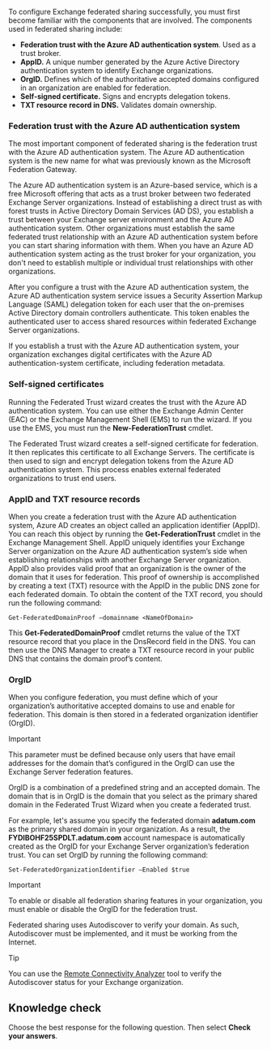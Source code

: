 To configure Exchange federated sharing successfully, you must first become familiar with the components that are involved. The components used in federated sharing include:

 -  **Federation trust with the Azure AD authentication system**. Used as a trust broker.
 -  **AppID.** A unique number generated by the Azure Active Directory authentication system to identify Exchange organizations.
 -  **OrgID.** Defines which of the authoritative accepted domains configured in an organization are enabled for federation.
 -  **Self-signed certificate.** Signs and encrypts delegation tokens.
 -  **TXT resource record in DNS.** Validates domain ownership.

### Federation trust with the Azure AD authentication system

The most important component of federated sharing is the federation trust with the Azure AD authentication system. The Azure AD authentication system is the new name for what was previously known as the Microsoft Federation Gateway.

The Azure AD authentication system is an Azure-based service, which is a free Microsoft offering that acts as a trust broker between two federated Exchange Server organizations. Instead of establishing a direct trust as with forest trusts in Active Directory Domain Services (AD DS), you establish a trust between your Exchange server environment and the Azure AD authentication system. Other organizations must establish the same federated trust relationship with an Azure AD authentication system before you can start sharing information with them. When you have an Azure AD authentication system acting as the trust broker for your organization, you don't need to establish multiple or individual trust relationships with other organizations.

After you configure a trust with the Azure AD authentication system, the Azure AD authentication system service issues a Security Assertion Markup Language (SAML) delegation token for each user that the on-premises Active Directory domain controllers authenticate. This token enables the authenticated user to access shared resources within federated Exchange Server organizations.

If you establish a trust with the Azure AD authentication system, your organization exchanges digital certificates with the Azure AD authentication-system certificate, including federation metadata.

### Self-signed certificates

Running the Federated Trust wizard creates the trust with the Azure AD authentication system. You can use either the Exchange Admin Center (EAC) or the Exchange Management Shell (EMS) to run the wizard. If you use the EMS, you must run the **New-FederationTrust** cmdlet.

The Federated Trust wizard creates a self-signed certificate for federation. It then replicates this certificate to all Exchange Servers. The certificate is then used to sign and encrypt delegation tokens from the Azure AD authentication system. This process enables external federated organizations to trust end users.

### AppID and TXT resource records

When you create a federation trust with the Azure AD authentication system, Azure AD creates an object called an application identifier (AppID). You can reach this object by running the **Get-FederationTrust** cmdlet in the Exchange Management Shell. AppID uniquely identifies your Exchange Server organization on the Azure AD authentication system’s side when establishing relationships with another Exchange Server organization. AppID also provides valid proof that an organization is the owner of the domain that it uses for federation. This proof of ownership is accomplished by creating a text (TXT) resource with the AppID in the public DNS zone for each federated domain. To obtain the content of the TXT record, you should run the following command:

```
Get-FederatedDomainProof –domainname <NameOfDomain>
```

This **Get-FederatedDomainProof** cmdlet returns the value of the TXT resource record that you place in the DnsRecord field in the DNS. You can then use the DNS Manager to create a TXT resource record in your public DNS that contains the domain proof’s content.

### OrgID

When you configure federation, you must define which of your organization’s authoritative accepted domains to use and enable for federation. This domain is then stored in a federated organization identifier (OrgID).

> [!IMPORTANT]
> This parameter must be defined because only users that have email addresses for the domain that’s configured in the OrgID can use the Exchange Server federation features.

OrgID is a combination of a predefined string and an accepted domain. The domain that is in OrgID is the domain that you select as the primary shared domain in the Federated Trust Wizard when you create a federated trust.

For example, let's assume you specify the federated domain **adatum.com** as the primary shared domain in your organization. As a result, the **FYDIBOHF25SPDLT.adatum.com** account namespace is automatically created as the OrgID for your Exchange Server organization’s federation trust. You can set OrgID by running the following command:

```
Set-FederatedOrganizationIdentifier –Enabled $true
```

> [!IMPORTANT]
> To enable or disable all federation sharing features in your organization, you must enable or disable the OrgID for the federation trust.

Federated sharing uses Autodiscover to verify your domain. As such, Autodiscover must be implemented, and it must be working from the Internet.

> [!TIP]
> You can use the [Remote Connectivity Analyzer](https://testconnectivity.microsoft.com/tests/o365?azure-portal=true) tool to verify the Autodiscover status for your Exchange organization.

## Knowledge check

Choose the best response for the following question. Then select **Check your answers**.